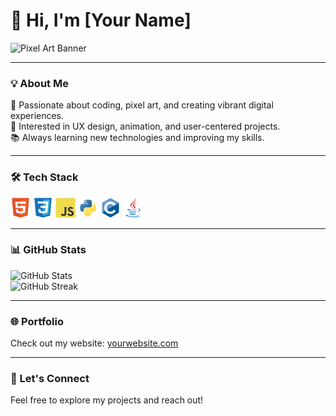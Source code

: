 # 👋 Hi, I'm [Your Name]

![Pixel Art Banner](./Pictures/banner.png)

---

### 💡 About Me

🌟 Passionate about coding, pixel art, and creating vibrant digital experiences.  
🎨 Interested in UX design, animation, and user-centered projects.  
📚 Always learning new technologies and improving my skills.

---

### 🛠️ Tech Stack

<p>
  <img src="https://raw.githubusercontent.com/devicons/devicon/master/icons/html5/html5-original.svg" alt="HTML5" width="32" height="32" />
  <img src="https://raw.githubusercontent.com/devicons/devicon/master/icons/css3/css3-original.svg" alt="CSS3" width="32" height="32" />
  <img src="https://raw.githubusercontent.com/devicons/devicon/master/icons/javascript/javascript-original.svg" alt="JavaScript" width="32" height="32" />
  <img src="https://raw.githubusercontent.com/devicons/devicon/master/icons/python/python-original.svg" alt="Python" width="32" height="32" />
  <img src="https://raw.githubusercontent.com/devicons/devicon/master/icons/c/c-original.svg" alt="C" width="32" height="32" />
  <img src="https://raw.githubusercontent.com/devicons/devicon/master/icons/java/java-original.svg" alt="Java" width="32" height="32" />
</p>

---

### 📊 GitHub Stats

![GitHub Stats](https://github-readme-stats.vercel.app/api?username=yourusername&show_icons=true&theme=tokyonight)  
![GitHub Streak](https://streak-stats.demolab.com?user=yourusername&theme=tokyonight)

---

### 🌐 Portfolio

Check out my website: [yourwebsite.com](https://yourwebsite.com)

---

### 💌 Let's Connect

Feel free to explore my projects and reach out!


